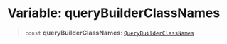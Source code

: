 # Variable: queryBuilderClassNames

> `const` **queryBuilderClassNames**: [`QueryBuilderClassNames`](../type-aliases/QueryBuilderClassNames.md)
